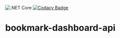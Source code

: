 ![.NET Core](https://github.com/es-hackathon/bookmark-dashboard-api/workflows/.NET%20Core/badge.svg)
[![Codacy Badge](https://api.codacy.com/project/badge/Grade/3b74ee0e8da64daf94199f8a7f2fcf12)](https://app.codacy.com/gh/es-hackathon/bookmark-dashboard-api/dashboard?utm_source=github.com&amp;utm_medium=referral&amp;utm_content=es-hackathon/bookmark-dashboard-api/dashboard&amp;utm_campaign=Badge_Grade_Dashboard)

# bookmark-dashboard-api
